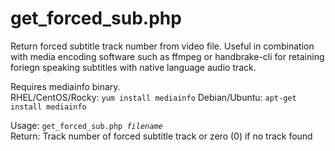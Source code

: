 # get_forced_sub.php
Return forced subtitle track number from video file.  Useful in combination with media encoding software such as ffmpeg or handbrake-cli for retaining foriegn speaking subtitles with native language audio track.

Requires mediainfo binary.  
RHEL/CentOS/Rocky: <code>yum install mediainfo</code>
Debian/Ubuntu: <code>apt-get install mediainfo</code>

Usage: <code>get_forced_sub.php <i>filename</i></code><br>
Return: Track number of forced subtitle track or zero (0) if no track found

